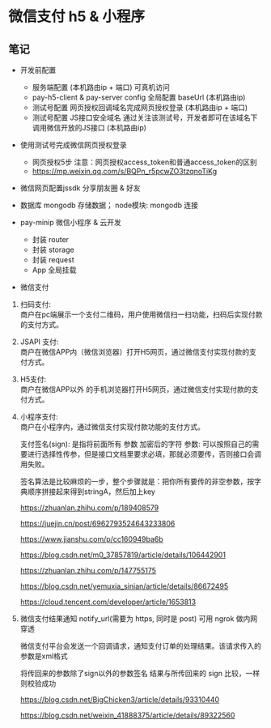 # 微信支付 h5 & 小程序

## 笔记

- 开发前配置
  - 服务端配置 (本机路由ip + 端口) 可真机访问
  - pay-h5-client & pay-server config 全局配置 baseUrl (本机路由ip)
  - 测试号配置 网页授权回调域名完成网页授权登录 (本机路由ip + 端口)
  - 测试号配置 JS接口安全域名 通过关注该测试号，开发者即可在该域名下调用微信开放的JS接口 (本机路由ip)

- 使用测试号完成微信网页授权登录
  - 网页授权5步 注意：网页授权access_token和普通access_token的区别
  - https://mp.weixin.qq.com/s/BQPn_r5pcwZO3tzqnoTiKg

- 微信网页配置jssdk 分享朋友圈 & 好友

- 数据库 mongodb 存储数据； node模块: mongodb 连接

- pay-minip 微信小程序 & 云开发
  - 封装 router 
  - 封装 storage 
  - 封装 request
  - App 全局挂载 

- 微信支付

1. 扫码支付:  
   商户在pc端展示一个支付二维码，用户使用微信扫一扫功能，扫码后实现付款的支付方式。

2. JSAPI 支付:  
   商户在微信APP内（微信浏览器）打开H5网页，通过微信支付实现付款的支付方式。

3. H5支付:  
   商户在微信APP以外 的手机浏览器打开H5网页，通过微信支付实现付款的支付方式。

4. 小程序支付:  
   商户在小程序内，通过微信支付实现付款功能的支付方式。

   支付签名(sign): 是指将前面所有 参数 加密后的字符
   参数: 可以按照自己的需要进行选择性传参，但是接口文档里要求必填，那就必须要传，否则接口会调用失败。
   
   签名算法是比较麻烦的一步，整个步骤就是：把你所有要传的非空参数，按字典顺序拼接起来得到stringA，然后加上key

   https://zhuanlan.zhihu.com/p/189408579

   https://juejin.cn/post/6962793524643233806

   https://www.jianshu.com/p/cc160949ba6b

   https://blog.csdn.net/m0_37857819/article/details/106442901

   https://zhuanlan.zhihu.com/p/147755175

   https://blog.csdn.net/yemuxia_sinian/article/details/86672495

   https://cloud.tencent.com/developer/article/1653813

5. 微信支付结果通知 notify_url(需要为 https, 同时是 post)  可用 ngrok 做内网穿透

   微信支付平台会发送一个回调请求，通知支付订单的处理结果。该请求传入的参数是xml格式

   将传回来的参数除了sign以外的参数签名 结果与所传回来的 sign 比较，一样则校验成功

   https://blog.csdn.net/BigChicken3/article/details/93310440

   https://blog.csdn.net/weixin_41888375/article/details/89322560
